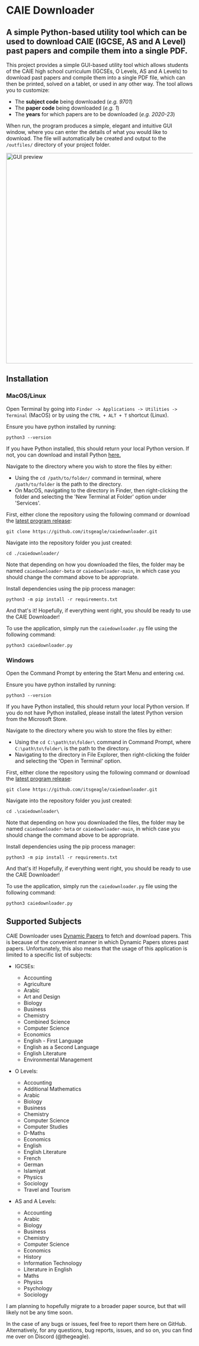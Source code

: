 # CAIE Downloader

## A simple Python-based utility tool which can be used to download CAIE (IGCSE, AS and A Level) past papers and compile them into a single PDF.

This project provides a simple GUI-based utility tool which allows students of the CAIE high school curriculum (IGCSEs, O Levels, AS and A Levels) to download past papers and compile them into a single PDF file, which can then be printed, solved on a tablet, or used in any other way. The tool allows you to customize:

* The **subject code** being downloaded (_e.g. 9701_)
* The **paper code** being downloaded (_e.g. 1_)
* The **years** for which papers are to be downloaded (_e.g. 2020-23_)

When run, the program produces a simple, elegant and intuitive GUI window, where you can enter the details of what you would like to download. The file will automatically be created and output to the `/outfiles/` directory of your project folder.

<img width="568" alt="GUI preview" src="https://github.com/itsgeagle/caiedownloader/assets/119720547/6f674480-e673-4528-9fdc-440314b9c38c">

## Installation


### MacOS/Linux


Open Terminal by going into `Finder -> Applications -> Utilities -> Terminal` (MacOS) or by using the `CTRL + ALT + T` shortcut (Linux).

Ensure you have python installed by running:

```
python3 --version
```

If you have Python installed, this should return your local Python version. If not, you can download and install Python [here.](https://www.python.org/downloads/)

Navigate to the directory where you wish to store the files by either:
- Using the `cd /path/to/folder/` command in terminal, where `/path/to/folder` is the path to the directory.
- On MacOS, navigating to the directory in Finder, then right-clicking the folder and selecting the 'New Terminal at Folder' option under 'Services'.

First, either clone the repository using the following command or download the [latest program release](https://github.com/itsgeagle/caiedownloader/releases/latest/):
```
git clone https://github.com/itsgeagle/caiedownloader.git
```

Navigate into the repository folder you just created:
```
cd ./caiedownloader/
```
Note that depending on how you downloaded the files, the folder may be named `caiedownloader-beta` or  `caiedownloader-main`, in which case you should change the command above to be appropriate.

Install dependencies using the pip process manager:
```
python3 -m pip install -r requirements.txt
```

And that's it! Hopefully, if everything went right, you should be ready to use the CAIE Downloader!

To use the application, simply run the `caiedownloader.py` file using the following command:

```
python3 caiedownloader.py
```


### Windows

Open the Command Prompt by entering the Start Menu and entering `cmd`.

Ensure you have python installed by running:

```
python3 --version
```

If you have Python installed, this should return your local Python version. If you do not have Python installed, please install the latest Python version from the Microsoft Store.

Navigate to the directory where you wish to store the files by either:
- Using the `cd C:\path\to\folder\` command in Command Prompt, where `C:\path\to\folder\` is the path to the directory.
- Navigating to the directory in File Explorer, then right-clicking the folder and selecting the 'Open in Terminal' option.

First, either clone the repository using the following command or download the [latest program release](https://github.com/itsgeagle/caiedownloader/releases/latest/):
```
git clone https://github.com/itsgeagle/caiedownloader.git
```

Navigate into the repository folder you just created:
```
cd .\caiedownloader\
```
Note that depending on how you downloaded the files, the folder may be named `caiedownloader-beta` or  `caiedownloader-main`, in which case you should change the command above to be appropriate.

Install dependencies using the pip process manager:
```
python3 -m pip install -r requirements.txt
```

And that's it! Hopefully, if everything went right, you should be ready to use the CAIE Downloader!

To use the application, simply run the `caiedownloader.py` file using the following command:

```
python3 caiedownloader.py
```

## Supported Subjects

CAIE Downloader uses [Dynamic Papers](https://dynamicpapers.com/) to fetch and download papers. This is because of the convenient manner in which Dynamic Papers stores past papers. Unfortunately, this also means that the usage of this application is limited to a specific list of subjects:

  - IGCSEs:
    - Accounting
    - Agriculture
    - Arabic
    - Art and Design
    - Biology
    - Business
    - Chemistry
    - Combined Science
    - Computer Science
    - Economics
    - English - First Language
    - English as a Second Language
    - English Literature
    - Environmental Management
      
  - O Levels:
    - Accounting
    - Additional Mathematics
    - Arabic
    - Biology
    - Business
    - Chemistry
    - Computer Science
    - Computer Studies
    - D-Maths
    - Economics
    - English
    - English Literature
    - French
    - German
    - Islamiyat
    - Physics
    - Sociology
    - Travel and Tourism

  - AS and A Levels:
    - Accounting
    - Arabic
    - Biology
    - Business
    - Chemistry
    - Computer Science
    - Economics
    - History
    - Information Technology
    - Literature in English
    - Maths
    - Physics
    - Psychology
    - Sociology

I am planning to hopefully migrate to a broader paper source, but that will likely not be any time soon. 

In the case of any bugs or issues, feel free to report them here on GitHub. Alternatively, for any questions, bug reports, issues, and so on, you can find me over on Discord (@thegeagle).
